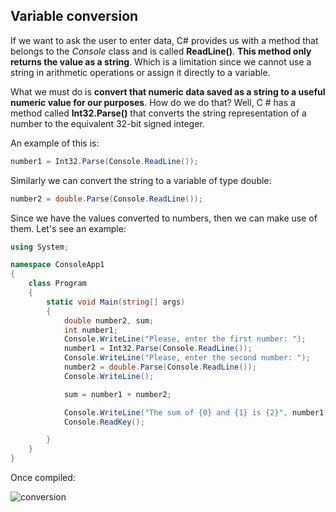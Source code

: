## Variable conversion

If we want to ask the user to enter data, C# provides us with a method that belongs to the *Console* class and is called **ReadLine()**. **This method only returns the value as a string**. Which is a limitation since we cannot use a string in arithmetic operations or assign it directly to a variable.

What we must do is **convert that numeric data saved as a string to a useful numeric value for our purposes**. How do we do that? Well, C # has a method called **Int32.Parse()** that converts the string representation of a number to the equivalent 32-bit signed integer.

An example of this is:

``` csharp
number1 = Int32.Parse(Console.ReadLine());
```

Similarly we can convert the string to a variable of type double:

``` csharp
number2 = double.Parse(Console.ReadLine());
```

Since we have the values converted to numbers, then we can make use of them. Let's see an example:

``` csharp
using System;

namespace ConsoleApp1
{
    class Program
    {
        static void Main(string[] args)
        {
            double number2, sum;
            int number1;
            Console.WriteLine("Please, enter the first number: ");
            number1 = Int32.Parse(Console.ReadLine());
            Console.WriteLine("Please, enter the second number: ");
            number2 = double.Parse(Console.ReadLine());
            Console.WriteLine();

            sum = number1 + number2;

            Console.WriteLine("The sum of {0} and {1} is {2}", number1, number2, sum);
            Console.ReadKey();

        }
    }
}
```

Once compiled:

![conversion](https://user-images.githubusercontent.com/59721315/90516816-ed12b380-e13a-11ea-8b12-d0973ebb3bdb.png)

